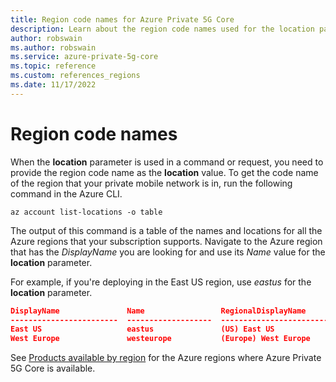 ```yaml
---
title: Region code names for Azure Private 5G Core 
description: Learn about the region code names used for the location parameter in Azure Private 5G Core ARM templates
author: robswain
ms.author: robswain
ms.service: azure-private-5g-core
ms.topic: reference
ms.custom: references_regions
ms.date: 11/17/2022
---
```


# Region code names

When the **location** parameter is used in a command or request, you need to provide the region code name as the **location** value. To get the code name of the region that your private mobile network is in, run the following command in the Azure CLI.

```cloudshell-bash
az account list-locations -o table
```

The output of this command is a table of the names and locations for all the Azure regions that your subscription supports. Navigate to the Azure region that has the *DisplayName* you are looking for and use its *Name* value for the **location** parameter.

For example, if you're deploying in the East US region, use *eastus* for the **location** parameter.

```json
DisplayName               Name                 RegionalDisplayName
------------------------  -------------------  -------------------------------------
East US                   eastus               (US) East US
West Europe               westeurope           (Europe) West Europe
```

See [Products available by region](https://azure.microsoft.com/explore/global-infrastructure/products-by-region/?products=private-5g-core) for the Azure regions where Azure Private 5G Core is available.